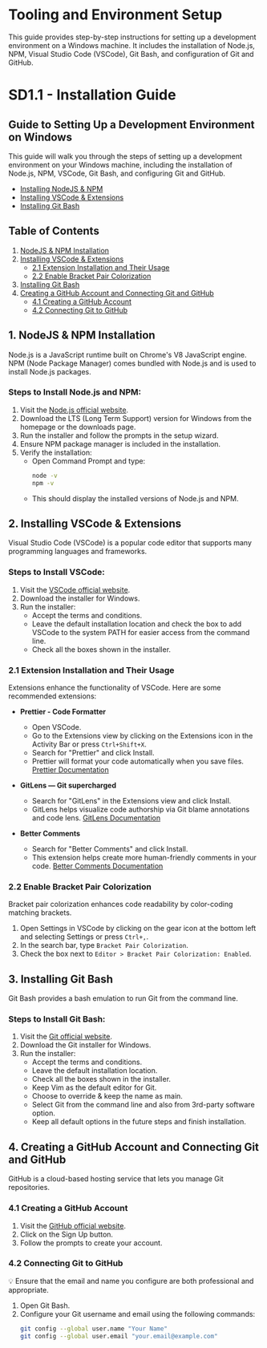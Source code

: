 # Tooling and Environment Setup
  This guide provides step-by-step instructions for setting up a development environment on a Windows machine. It includes the installation of Node.js, NPM, Visual Studio Code (VSCode), Git Bash, and configuration of Git and GitHub.

# SD1.1 - Installation Guide

## Guide to Setting Up a Development Environment on Windows
   This guide will walk you through the steps of setting up a development environment on your Windows machine, including the installation of Node.js, NPM, VSCode, Git Bash, and configuring Git and GitHub.

- [Installing NodeJS & NPM](https://www.notion.so/Installing-NodeJS-NPM-0a3c86e5dab245c19a428858733d0b43?pvs=21)
- [Installing VSCode & Extensions](https://www.notion.so/Installing-VSCode-Extensions-b5d3164b5b864eef9e5895e96570ef9f?pvs=21)
- [Installing Git Bash](https://www.notion.so/Installing-Git-Bash-b0b6fe6d730b45f194bf88709fe4a87c?pvs=21)


## Table of Contents

1. [NodeJS & NPM Installation](#1-installing-nodejs--npm)
2. [Installing VSCode & Extensions](#2-installing-vscode--extensions)
   - [2.1 Extension Installation and Their Usage](#21-extension-installation-and-their-usage)
   - [2.2 Enable Bracket Pair Colorization](#22-enable-bracket-pair-colorization)
3. [Installing Git Bash](#3-installing-git-bash)
4. [Creating a GitHub Account and Connecting Git and GitHub](#4-creating-a-github-account-and-connecting-git-and-github)
   - [4.1 Creating a GitHub Account](#41-creating-a-github-account)
   - [4.2 Connecting Git to GitHub](#42-connecting-git-to-github)


## 1. NodeJS & NPM Installation

Node.js is a JavaScript runtime built on Chrome's V8 JavaScript engine. NPM (Node Package Manager) comes bundled with Node.js and is used to install Node.js packages.

### Steps to Install Node.js and NPM:

1. Visit the [Node.js official website](https://nodejs.org/).
2. Download the LTS (Long Term Support) version for Windows from the homepage or the downloads page.
3. Run the installer and follow the prompts in the setup wizard.
4. Ensure NPM package manager is included in the installation.
5. Verify the installation:
   - Open Command Prompt and type:
     ```bash
     node -v
     npm -v
     ```
   - This should display the installed versions of Node.js and NPM.

## 2. Installing VSCode & Extensions

Visual Studio Code (VSCode) is a popular code editor that supports many programming languages and frameworks.

### Steps to Install VSCode:

1. Visit the [VSCode official website](https://code.visualstudio.com/).
2. Download the installer for Windows.
3. Run the installer:
   - Accept the terms and conditions.
   - Leave the default installation location and check the box to add VSCode to the system PATH for easier access from the command line.
   - Check all the boxes shown in the installer.

### 2.1 Extension Installation and Their Usage

Extensions enhance the functionality of VSCode. Here are some recommended extensions:

- **Prettier - Code Formatter**
  - Open VSCode.
  - Go to the Extensions view by clicking on the Extensions icon in the Activity Bar or press `Ctrl+Shift+X`.
  - Search for "Prettier" and click Install.
  - Prettier will format your code automatically when you save files. [Prettier Documentation](https://prettier.io/docs/en/)

- **GitLens — Git supercharged**
  - Search for "GitLens" in the Extensions view and click Install.
  - GitLens helps visualize code authorship via Git blame annotations and code lens. [GitLens Documentation](https://gitlens.ampproject.org/)

- **Better Comments**
  - Search for "Better Comments" and click Install.
  - This extension helps create more human-friendly comments in your code. [Better Comments Documentation](https://marketplace.visualstudio.com/items?itemName=aaron-bond.better-comments)

### 2.2 Enable Bracket Pair Colorization

Bracket pair colorization enhances code readability by color-coding matching brackets.

1. Open Settings in VSCode by clicking on the gear icon at the bottom left and selecting Settings or press `Ctrl+,`.
2. In the search bar, type `Bracket Pair Colorization`.
3. Check the box next to `Editor > Bracket Pair Colorization: Enabled`.

## 3. Installing Git Bash

Git Bash provides a bash emulation to run Git from the command line.

### Steps to Install Git Bash:

1. Visit the [Git official website](https://git-scm.com/).
2. Download the Git installer for Windows.
3. Run the installer:
   - Accept the terms and conditions.
   - Leave the default installation location.
   - Check all the boxes shown in the installer.
   - Keep Vim as the default editor for Git.
   - Choose to override & keep the name as main.
   - Select Git from the command line and also from 3rd-party software option.
   - Keep all default options in the future steps and finish installation.

## 4. Creating a GitHub Account and Connecting Git and GitHub

GitHub is a cloud-based hosting service that lets you manage Git repositories.

### 4.1 Creating a GitHub Account

1. Visit the [GitHub official website](https://github.com/).
2. Click on the Sign Up button.
3. Follow the prompts to create your account.

### 4.2 Connecting Git to GitHub

💡 Ensure that the email and name you configure are both professional and appropriate.

1. Open Git Bash.
2. Configure your Git username and email using the following commands:
   ```bash
   git config --global user.name "Your Name"
   git config --global user.email "your.email@example.com"
